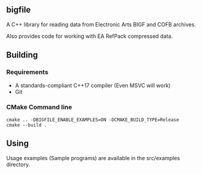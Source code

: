 ## bigfile

A C++ library for reading data from Electronic Arts BIGF and COFB archives. 

Also provides code for working with EA RefPack compressed data.


## Building

### Requirements

  * A standards-compliant C++17 compiler (Even MSVC will work)
  * Git


### CMake Command line

```
cmake .. -DBIGFILE_ENABLE_EXAMPLES=ON -DCMAKE_BUILD_TYPE=Release
cmake --build .
```

## Using 

Usage examples (Sample programs) are available in the src/examples directory.

